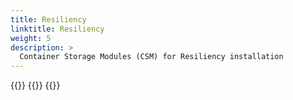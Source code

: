 ```yaml
---
title: Resiliency
linktitle: Resiliency 
weight: 5
description: >
  Container Storage Modules (CSM) for Resiliency installation
--- 
```



{{<include file="content/v1/getting-started/installation/helm/modules/resiliency/installation.md" hideIds="1,2,4,5">}}
{{<include file="content/v1/getting-started/installation/helm/modules/resiliency/powerscale.md">}}
{{<include file="content/v1/getting-started/installation/helm/modules/resiliency/dynamicparameters.md">}}
